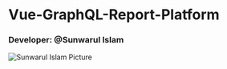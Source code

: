 # Vue-GraphQL-Report-Platform

### Developer: @Sunwarul Islam

![Sunwarul Islam Picture](https://media-exp1.licdn.com/dms/image/C5103AQET6vVVX9ZTqA/profile-displayphoto-shrink_200_200/0?e=1586995200&v=beta&t=pkDg_Smtai0pGAPFmLCqsShPg7eOFlccmH5ew2gq4dg)

